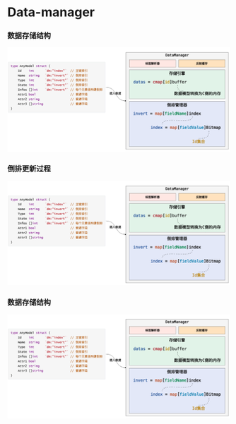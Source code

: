 # Data-manager

### 数据存储结构
![效果图](https://github.com/Junffzz/data-manager/blob/main/iShot2021-09-23161628.png)

### 倒排更新过程
![效果图](https://github.com/Junffzz/data-manager/blob/main/iShot2021-09-23161628.png)

### 数据存储结构
![效果图](https://github.com/Junffzz/data-manager/blob/main/iShot2021-09-23161628.png)